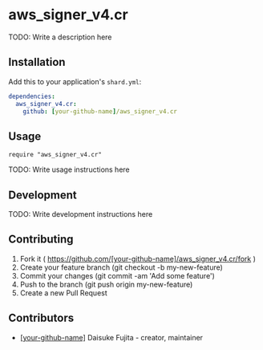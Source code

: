 # aws_signer_v4.cr

TODO: Write a description here

## Installation


Add this to your application's `shard.yml`:

```yaml
dependencies:
  aws_signer_v4.cr:
    github: [your-github-name]/aws_signer_v4.cr
```


## Usage


```crystal
require "aws_signer_v4.cr"
```


TODO: Write usage instructions here

## Development

TODO: Write development instructions here

## Contributing

1. Fork it ( https://github.com/[your-github-name]/aws_signer_v4.cr/fork )
2. Create your feature branch (git checkout -b my-new-feature)
3. Commit your changes (git commit -am 'Add some feature')
4. Push to the branch (git push origin my-new-feature)
5. Create a new Pull Request

## Contributors

- [[your-github-name]](https://github.com/[your-github-name]) Daisuke Fujita - creator, maintainer
